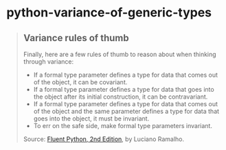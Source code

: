 # python-variance-of-generic-types

> ## Variance rules of thumb
>
> Finally, here are a few rules of thumb to reason about when thinking through variance:
>
> * If a formal type parameter defines a type for data that comes out of the object, it can be covariant.
> * If a formal type parameter defines a type for data that goes into the object after its initial construction, it can be contravariant.
> * If a formal type parameter defines a type for data that comes out of the object and the same parameter defines a type for data that goes into the object, it must be invariant.
> * To err on the safe side, make formal type parameters invariant.
>
> Source: [Fluent Python, 2nd Edition](https://www.oreilly.com/library/view/fluent-python-2nd/9781492056348/), by Luciano Ramalho.
